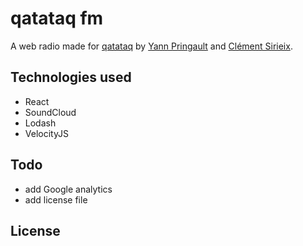 # qatataq fm

A web radio made for [qatataq](https://www.facebook.com/qatataq/) by [Yann Pringault](https://github.com/Kerumen) and [Clément Sirieix](https://github.com/clementsirieix).

## Technologies used

- React
- SoundCloud
- Lodash
- VelocityJS

## Todo

- add Google analytics
- add license file

## License
